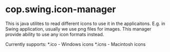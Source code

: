 # cop.swing.icon-manager

This is java utilites to read different icons to use it in the applicaitons.
E.g. in Swing application, usually we use png files for images. This manager provide ability to use any icon formats instead.

Currently supports:
*.ico - Windows icons
*.icns - Macintosh icons

